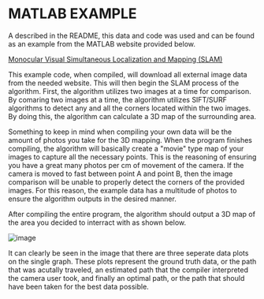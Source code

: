 # MATLAB EXAMPLE
A described in the README, this data and code was used and can be found as an example from the MATLAB website provided below.

[Monocular Visual Simultaneous Localization and Mapping (SLAM)](https://www.mathworks.com/help/vision/ug/monocular-visual-simultaneous-localization-and-mapping.html)

This example code, when compiled, will download all external image data from the needed website. This will then begin the SLAM process of the algorithm. First, the algorithm utilizes two images at a time for comparison. By comaring two images at a time, the algorithm utilizes SIFT/SURF algorithms to detect any and all the corners located within the two images. 
By doing this, the algorithm can calculate a 3D map of the surrounding area.

Something to keep in mind when compiling your own data will be the amount of photos you take for the 3D mapping. When the program finishes compiling, the algorithm will basically create a "movie" type map of your images to capture all the necessary points. This is the reasoning of ensuring you have a great many photos per cm of movement of the camera. If the camera is moved to fast between point A and point B, then the image comparison will be unable to properly detect the corners of the provided images. For this reason, the example data has a multitude of photos to ensure the algorithm outputs in the desired manner. 

After compiling the entire program, the algorithm should output a 3D map of the area you decided to interract with as shown below. 

![image](https://github.com/RoboticsZ12/Robotic_Vision_SLAM/assets/142946153/d0f7b64e-a98d-4708-b5d5-124dbff19bf2)

It can clearly be seen in the image that there are three seperate data plots on the single graph. These plots represent the ground truth data, or the path that was acutally traveled, an estimated path that the compiler interpreted the camera user took, and finally an optimal path, or the path that should have been taken for the best data possible. 

